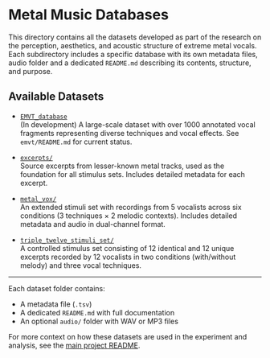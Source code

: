 # Metal Music Databases

This directory contains all the datasets developed as part of the research on the perception, aesthetics, and acoustic structure of extreme metal vocals. 
Each subdirectory includes a specific database with its own metadata files, audio folder and a dedicated `README.md` describing its contents, structure, and purpose.

## Available Datasets

- [`EMVT_database`](./EMVT_database/)  
  (In development) A large-scale dataset with over 1000 annotated vocal fragments representing diverse techniques and vocal effects. 
See `emvt/README.md` for current status.

- [`excerpts/`](./excerpts/)  
  Source excerpts from lesser-known metal tracks, used as the foundation for all stimulus sets. 
Includes detailed metadata for each excerpt.

- [`metal_vox/`](./metal_vox/)  
  An extended stimuli set with recordings from 5 vocalists across six conditions (3 techniques × 2 melodic contexts).
Includes detailed metadata and audio in dual-channel format.

- [`triple_twelve_stimuli_set/`](./triple_twelve/)  
  A controlled stimulus set consisting of 12 identical and 12 unique excerpts recorded by 12 vocalists in two conditions (with/without melody) and three vocal techniques.

---

Each dataset folder contains:
- A metadata file (`.tsv`)
- A dedicated `README.md` with full documentation
- An optional `audio/` folder with WAV or MP3 files

For more context on how these datasets are used in the experiment and analysis, see the [main project README](../README.md).
